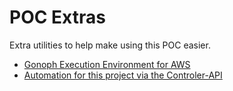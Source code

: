 # POC Extras

Extra utilities to help make using this POC easier.

* [Gonoph Execution Environment for AWS](gonoph-ee-aws/README.md)
* [Automation for this project via the Controler-API](controller-api/README.md)
